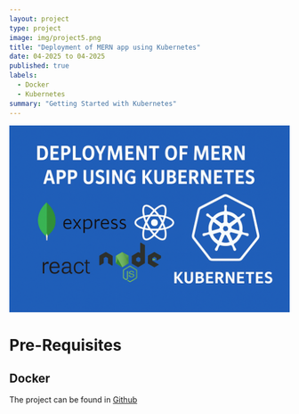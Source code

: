 ```yaml
---
layout: project
type: project
image: img/project5.png
title: "Deployment of MERN app using Kubernetes"
date: 04-2025 to 04-2025
published: true
labels:
  - Docker
  - Kubernetes
summary: "Getting Started with Kubernetes"
---
```


<img class="img-fluid" src="../img/kubernetesBanner.png">

<h1>Pre-Requisites</h1>
<h2>Docker</h2>

The project can be found in [Github](https://github.com/ShuvamAich/KUBE-MERN)
